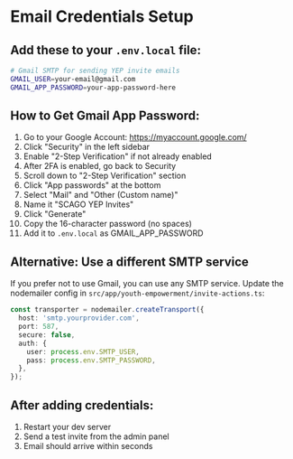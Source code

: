# Email Credentials Setup

## Add these to your `.env.local` file:

```bash
# Gmail SMTP for sending YEP invite emails
GMAIL_USER=your-email@gmail.com
GMAIL_APP_PASSWORD=your-app-password-here
```

## How to Get Gmail App Password:

1. Go to your Google Account: https://myaccount.google.com/
2. Click "Security" in the left sidebar
3. Enable "2-Step Verification" if not already enabled
4. After 2FA is enabled, go back to Security
5. Scroll down to "2-Step Verification" section
6. Click "App passwords" at the bottom
7. Select "Mail" and "Other (Custom name)"
8. Name it "SCAGO YEP Invites"
9. Click "Generate"
10. Copy the 16-character password (no spaces)
11. Add it to `.env.local` as GMAIL_APP_PASSWORD

## Alternative: Use a different SMTP service

If you prefer not to use Gmail, you can use any SMTP service. Update the nodemailer config in `src/app/youth-empowerment/invite-actions.ts`:

```typescript
const transporter = nodemailer.createTransport({
  host: 'smtp.yourprovider.com',
  port: 587,
  secure: false,
  auth: {
    user: process.env.SMTP_USER,
    pass: process.env.SMTP_PASSWORD,
  },
});
```

## After adding credentials:

1. Restart your dev server
2. Send a test invite from the admin panel
3. Email should arrive within seconds








